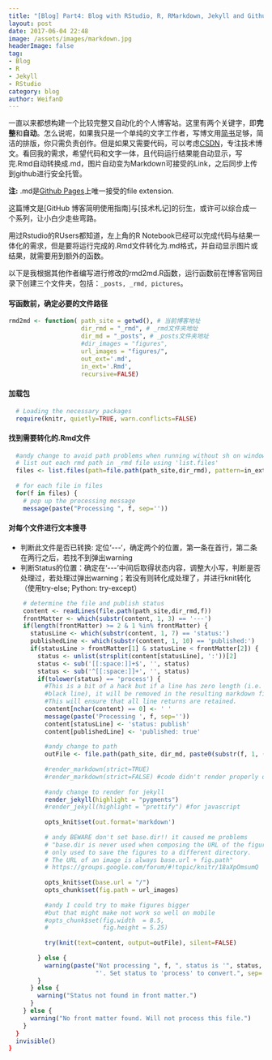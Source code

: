 ```yaml
---
title: "[Blog] Part4: Blog with RStudio, R, RMarkdown, Jekyll and Github"
layout: post
date: 2017-06-04 22:48
image: /assets/images/markdown.jpg
headerImage: false
tag:
- Blog
- R
- Jekyll
- RStudio
category: blog
author: WeifanD
---
```

 
一直以来都想构建一个比较完整又自动化的个人博客站。这里有两个关键字，即**完整**和**自动**。怎么说呢，如果我只是一个单纯的文字工作者，写博文用[简书](http://www.jianshu.com/)足够，简洁的排版，你只需负责创作。但是如果又需要代码，可以考虑[CSDN](http://www.csdn.net/)，专注技术博文。看回我的需求，希望代码和文字一体，且代码运行结果能自动显示，写完.Rmd自动转换成.md，图片自动变为Markdown可接受的Link，之后同步上传到github进行安全托管。
 
**注:** .md是[Github Pages](https://pages.github.com/)上唯一接受的file extension.
 
这篇博文是[GitHub 博客简明使用指南]与[技术札记]的衍生，或许可以综合成一个系列，让小白少走些弯路。
 
用过Rstudio的RUsers都知道，左上角的R Notebook已经可以完成代码与结果一体化的需求，但是要将运行完成的.Rmd文件转化为.md格式，并自动显示图片或结果，就需要用到额外的函数。
 
以下是我根据其他作者编写进行修改的rmd2md.R函数，运行函数前在博客官网目录下创建三个文件夹，包括：`_posts, _rmd, pictures`。
 
 
#### 写函数前，确定必要的文件路径
 
```r
rmd2md <- function( path_site = getwd(), # 当前博客地址
                    dir_rmd = "_rmd", # _rmd文件夹地址
                    dir_md = "_posts", # _posts文件夹地址                              
                    #dir_images = "figures",
                    url_images = "figures/",
                    out_ext='.md', 
                    in_ext='.Rmd', 
                    recursive=FALSE) 
```
 
#### 加载包
 
```r
  # Loading the necessary packages
  require(knitr, quietly=TRUE, warn.conflicts=FALSE)
```
 
#### 找到需要转化的.Rmd文件
 
```r
  #andy change to avoid path problems when running without sh on windows 
  # list out each rmd path in _rmd file using 'list.files'
  files <- list.files(path=file.path(path_site,dir_rmd), pattern=in_ext, ignore.case=TRUE, recursive=recursive)
  
  # for each file in files
  for(f in files) {
    # pop up the processing message
    message(paste("Processing ", f, sep=''))
```
 
#### 对每个文件进行文本搜寻
  - 判断此文件是否已转换: 定位‘---‘，确定两个的位置，第一条在首行，第二条在两行之后，若找不到弹出warning
  - 判断Status的位置：确定在‘---’中间后取得状态内容，调整大小写，判断是否处理过，若处理过弹出warning；若没有则转化成处理了，并进行knit转化（使用try-else; Python: try-except）
  
```r
    # determine the file and publish status
    content <- readLines(file.path(path_site,dir_rmd,f))
    frontMatter <- which(substr(content, 1, 3) == '---')
    if(length(frontMatter) >= 2 & 1 %in% frontMatter) {
      statusLine <- which(substr(content, 1, 7) == 'status:')
      publishedLine <- which(substr(content, 1, 10) == 'published:')
      if(statusLine > frontMatter[1] & statusLine < frontMatter[2]) {
        status <- unlist(strsplit(content[statusLine], ':'))[2]
        status <- sub('[[:space:]]+$', '', status)
        status <- sub('^[[:space:]]+', '', status)
        if(tolower(status) == 'process') {
          #This is a bit of a hack but if a line has zero length (i.e. a
          #black line), it will be removed in the resulting markdown file.
          #This will ensure that all line returns are retained.
          content[nchar(content) == 0] <- ' '
          message(paste('Processing ', f, sep=''))
          content[statusLine] <- 'status: publish'
          content[publishedLine] <- 'published: true'
          
          #andy change to path
          outFile <- file.path(path_site, dir_md, paste0(substr(f, 1, (nchar(f)-(nchar(in_ext)))), out_ext))
          
          #render_markdown(strict=TRUE)
          #render_markdown(strict=FALSE) #code didn't render properly on blog
          
          #andy change to render for jekyll
          render_jekyll(highlight = "pygments")
          #render_jekyll(highlight = "prettify") #for javascript
          
          opts_knit$set(out.format='markdown') 
          
          # andy BEWARE don't set base.dir!! it caused me problems
          # "base.dir is never used when composing the URL of the figures; it is 
          # only used to save the figures to a different directory. 
          # The URL of an image is always base.url + fig.path"
          # https://groups.google.com/forum/#!topic/knitr/18aXpOmsumQ
          
          opts_knit$set(base.url = "/")
          opts_chunk$set(fig.path = url_images)                     
          
          #andy I could try to make figures bigger
          #but that might make not work so well on mobile
          #opts_chunk$set(fig.width  = 8.5,
          #               fig.height = 5.25)
          
          try(knit(text=content, output=outFile), silent=FALSE)
          
        } else {
          warning(paste("Not processing ", f, ", status is '", status, 
                        "'. Set status to 'process' to convert.", sep=''))
        }
      } else {
        warning("Status not found in front matter.")
      }
    } else {
      warning("No front matter found. Will not process this file.")
    }
  }
  invisible()
}
```
 
 
 
